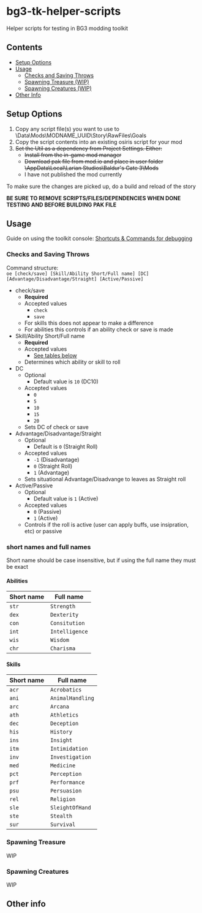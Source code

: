 # bg3-tk-helper-scripts
 Helper scripts for testing in BG3 modding toolkit

## Contents
- [Setup Options](#setup-options)
- [Usage](#usage)
    - [Checks and Saving Throws](#checks-and-saving-throws)
    - [Spawning Treasure (WIP)](#spawning-treasure)
    - [Spawning Creatures (WIP)](#spawning-creatures)
- [Other Info](#other-info)


## Setup Options

1. Copy any script file(s) you want to use to \Data\Mods\MODNAME_UUID\Story\RawFiles\Goals
2. Copy the script contents into an existing osiris script for your mod
3. ~~Set the Util as a dependency from Project Settings. Either:~~
    - ~~Install from the in-game mod manager~~
    - ~~Download pak file from mod.io and place in user folder \AppData\Local\Larian Studios\Baldur's Gate 3\Mods~~
    - I have not published the mod currently

To make sure the changes are picked up, do a build and reload of the story

**BE SURE TO REMOVE SCRIPTS/FILES/DEPENDENCIES WHEN DONE TESTING AND BEFORE BUILDING PAK FILE**


## Usage
Guide on using the toolkit console: [Shortcuts & Commands for debugging](https://mod.io/g/baldursgate3/r/list-of-all-editor-hints-commands-shortcuts)


### Checks and Saving Throws

Command structure:  
`oe [check/save] [Skill/Ability Short/Full name] [DC] [Advantage/Disadvantage/Straight] [Active/Passive]`

- check/save
    - **Required**
    - Accepted values
        - `check`
        - `save`
    - For skills this does not appear to make a difference
    - For abilities this controls if an ability check or save is made
- Skill/Ability Short/Full name
    - **Required**
    - Accepted values
        - [See tables below](#short-names-and-full-names)
    - Determines which ability or skill to roll
- DC
    - Optional
        - Default value is `10` (DC10)
    - Accepted values
        - `0`
        - `5`
        - `10`
        - `15`
        - `20`
    - Sets DC of check or save
- Advantage/Disadvantage/Straight
    - Optional
        - Default is `0` (Straight Roll)
    - Accepted values
        - `-1` (Disadvantage)
        - `0` (Straight Roll)
        - `1` (Advantage)
    - Sets situational Advantage/Disadvange to leaves as Straight roll
- Active/Passive
    - Optional
        - Default value is `1` (Active)
    - Accepted values
        - `0` (Passive)
        - `1` (Active)
    - Controls if the roll is active (user can apply buffs, use insipration, etc) or passive


### short names and full names

Short name should be case insensitive, but if using the full name they must be exact

#### **Abilities**
| Short name     | Full name      |
| ---            | ---            |
| `str`          | `Strength`     |
| `dex`          | `Dexterity`    |
| `con`          | `Consitution`  |
| `int`          | `Intelligence` |
| `wis`          | `Wisdom`       |
| `chr`          | `Charisma`     |

#### **Skills**
| Short name       | Full name        |
| ---              | ---              |
| `acr`            | `Acrobatics`     |
| `ani`            | `AnimalHandling` |
| `arc`            | `Arcana`         |
| `ath`            | `Athletics`      |
| `dec`            | `Deception`      |
| `his`            | `History`        |
| `ins`            | `Insight`        |
| `itm`            | `Intimidation`   |
| `inv`            | `Investigation`  |
| `med`            | `Medicine`       |
| `pct`            | `Perception`     |
| `prf`            | `Performance`    |
| `psu`            | `Persuasion`     |
| `rel`            | `Religion`       |
| `sle`            | `SleightOfHand`  |
| `ste`            | `Stealth`        |
| `sur`            | `Survival`       |


### Spawning Treasure
WIP


### Spawning Creatures
WIP


## Other info
